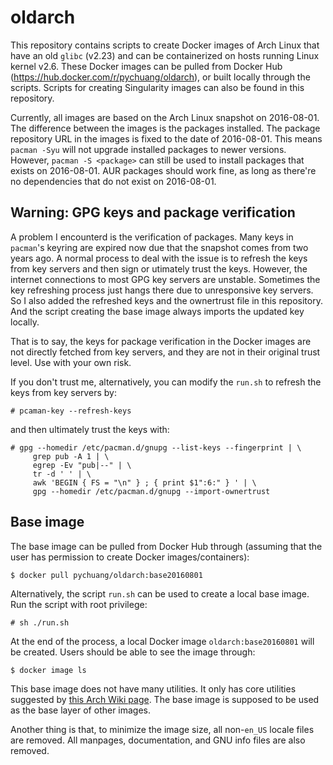 oldarch
=======

This repository contains scripts to create Docker images of Arch Linux that have
an old `glibc` (v2.23) and can be containerized on hosts running Linux kernel v2.6.
These Docker images can be pulled from Docker Hub 
(https://hub.docker.com/r/pychuang/oldarch), or built locally through the scripts.
Scripts for creating Singularity images can also be found in this repository.

Currently, all images are based on the Arch Linux snapshot on 2016-08-01.
The difference between the images is the packages installed.
The package repository URL in the images is fixed to the date of 2016-08-01.
This means `pacman -Syu` will not upgrade installed packages to newer versions.
However, `pacman -S <package>` can still be used to install packages that
exists on 2016-08-01.
AUR packages should work fine, as long as there're no dependencies that do not
exist on 2016-08-01.

## Warning: GPG keys and package verification

A problem I encounterd is the verification of packages. 
Many keys in `pacman`'s keyring are expired now due that the snapshot comes 
from two years ago.
A normal process to deal with the issue is to refresh the keys from key servers
and then sign or utimately trust the keys.
However, the internet connections to most GPG key servers are unstable.
Sometimes the key refreshing process just hangs there due to unresponsive key
servers.
So I also added the refreshed keys and the ownertrust file in this repository.
And the script creating the base image always imports the updated key locally.

That is to say, the keys for package verification in the Docker images are not
directly fetched from key servers, and they are not in their original trust level.
Use with your own risk.

If you don't trust me, alternatively, you can modify the `run.sh` to refresh the
keys from key servers by:

```
# pcaman-key --refresh-keys
```


and then ultimately trust the keys with:

```
# gpg --homedir /etc/pacman.d/gnupg --list-keys --fingerprint | \
     grep pub -A 1 | \
     egrep -Ev "pub|--" | \
     tr -d ' ' | \
     awk 'BEGIN { FS = "\n" } ; { print $1":6:" } ' | \
     gpg --homedir /etc/pacman.d/gnupg --import-ownertrust
```

## Base image

The base image can be pulled from Docker Hub through
(assuming that the user has permission to create Docker images/containers):

```
$ docker pull pychuang/oldarch:base20160801
```

Alternatively, the script `run.sh` can be used to create a local base image.
Run the script with root privilege:

```
# sh ./run.sh
```

At the end of the process, a local Docker image `oldarch:base20160801` will be
created. Users should be able to see the image through:

```
$ docker image ls
```

This base image does not have many utilities. It only has core utilities suggested
by [this Arch Wiki page](https://wiki.archlinux.org/index.php/Core_utilities).
The base image is supposed to be used as the base layer of other images.

Another thing is that, to minimize the image size, all non-`en_US` locale files
are removed. 
All manpages, documentation, and GNU info files are also removed.
